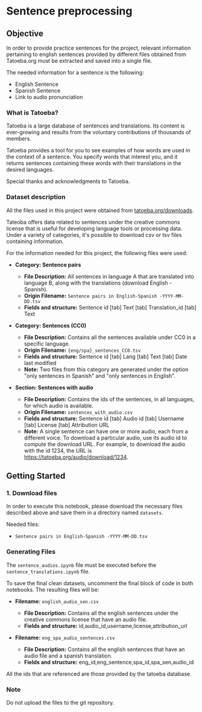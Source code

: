 # Sentence preprocessing

## Objective

In order to provide practice sentences for the project, relevant information pertaining to english sentences provided by different files obtained from Tatoeba.org must be extracted and saved into a single file.

The needed information for a sentence is the following:

- English Sentence
- Spanish Sentence
- Link to audio pronunciation

### What is Tatoeba?
Tatoeba is a large database of sentences and translations. Its content is ever-growing and results from the voluntary contributions of thousands of members.

Tatoeba provides a tool for you to see examples of how words are used in the context of a sentence. You specify words that interest you, and it returns sentences containing these words with their translations in the desired languages.

Special thanks and acknowledgments to Tatoeba.

### Dataset description

All the files used in this project were obtained from [tatoeba.org/downloads](https://tatoeba.org/en/downloads).

Tateoba offers data related to sentences under the creative commons license that is useful for developing language tools or processing data. Under a variety of categories, it's possible to download csv or tsv files containing information.

For the information needed for this project, the following files were used:

- **Category: Sentence pairs**

  - **File Description:** All sentences in language A that are translated into language B, along with the translations (download English - Spanish).
  - **Origin Filename:** `Sentence pairs in English-Spanish -YYYY-MM-DD.tsv`
  - **Fields and structure:** Sentence id [tab] Text [tab] Translation_id [tab] Text

- **Category: Sentences (CC0)**

  - **File Description:** Contains all the sentences available under CC0 in a specific language.
  - **Origin Filename:** `{eng/spa}_sentences_CC0.tsv`
  - **Fields and structure:** Sentence id [tab] Lang [tab] Text [tab] Date last modified
  - **Note:** Two files from this category are generated under the option "only sentences in Spanish" and "only sentences in English".

- **Section: Sentences with audio**

  - **File Description:** Contains the ids of the sentences, in all languages, for which audio is available.
  - **Origin Filename:** `sentences_with_audio.csv`
  - **Fields and structure:** Sentence id [tab] Audio id [tab] Username [tab] License [tab] Attribution URL
  - **Note:** A single sentence can have one or more audio, each from a different voice. To download a particular audio, use its audio id to compute the download URL. For example, to download the audio with the id 1234, the URL is https://tatoeba.org/audio/download/1234.

## Getting Started

###  1. Download files

 In order to execute this notebook, please download the necessary files described above and save them in a directory named `datasets`.

 Needed files:
 - `Sentence pairs in English-Spanish -YYYY-MM-DD.tsv`

###  Generating Files

The `sentence_audios.ipynb` file must be executed before the `sentence_translations.ipynb` file. 

To save the final clean datasets, uncomment the final block of code in both notebooks. The resulting files will be:

- **Filename:** `english_audio_sen.csv`

  - **File Description:** Contains all the english sentences under the creative commons license that have an audio file. 
  - **Fields and structure:** id,audio_id,username,license,attribution_url

- **Filename:** `eng_spa_audio_sentences.csv`

  - **File Description:** Contains all the english sentences that have an audio file and a spanish translation. 
  - **Fields and structure:** eng_id,eng_sentence,spa_id,spa_sen,audio_id

All the ids that are referenced are those provided by the tatoeba database.

###  Note
Do not upload the files to the git repository.